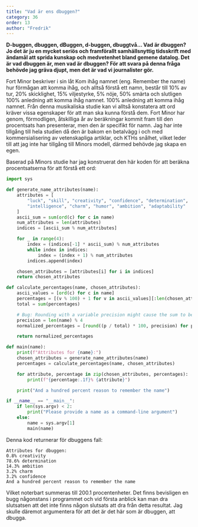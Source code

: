 ```yaml
---
title: "Vad är ens dbuggen?"
category: 36
order: 13
author: "Fredrik"
---
```

**D-buggen, dbuggen, dBuggen, d-buggen, dbuggtvå… Vad är dbuggen? Jo det är ju en mycket seriös och framförallt samhällsnyttig tidsskrift med ändamål att sprida kunskap och medvetenhet bland gemene datalog. Det är vad dbuggen är, men vad är dbuggen? För att svara på denna fråga behövde jag gräva djupt, men det är vad vi journalister gör.**

Fort Minor beskriver i sin låt Kom ihåg namnet (eng. Remember the name) hur förmågan att komma ihåg, och alltså förstå ett namn, består till 10% av tur, 20% skicklighet, 15% viljestyrke, 5% nöje, 50% smärta och slutligen 100% anledning att komma ihåg namnet. 100% anledning att komma ihåg namnet. Från denna musikaliska studie kan vi alltså konstatera att ord kräver vissa egenskaper för att man ska kunna förstå dem. Fort Minor har genom, förmodligen, åtskilliga år av beräkningar kommit fram till den procentsats han presenterar, men den är specifikt för namn. Jag har inte tillgång till hela studien då den är bakom en betalvägg i och med kommersialisering av vetenskapliga artiklar, och KTHs snålhet, vilket leder till att jag inte har tillgång till Minors modell, därmed behövde jag skapa en egen.

Baserad på Minors studie har jag konstruerat den här koden för att beräkna procentsatserna för att förstå ett ord:

```py
import sys

def generate_name_attributes(name):
	attributes = [
    	"luck", "skill", "creativity", "confidence", "determination",
    	"intelligence", "charm", "humor", "ambition", "adaptability"
	]
	ascii_sum = sum(ord(c) for c in name)
	num_attributes = len(attributes)
	indices = [ascii_sum % num_attributes]

	for _ in range(4):
    	index = (indices[-1] * ascii_sum) % num_attributes
    	while index in indices:
        	index = (index + 1) % num_attributes
    	indices.append(index)

	chosen_attributes = [attributes[i] for i in indices]
	return chosen_attributes

def calculate_percentages(name, chosen_attributes):
	ascii_values = [ord(c) for c in name]
	percentages = [(v % 100) + 1 for v in ascii_values][:len(chosen_attributes)]
	total = sum(percentages)

	# Bug: Rounding with a variable precision might cause the sum to be slightly off 100
	precision = len(name) % 4
	normalized_percentages = [round((p / total) * 100, precision) for p in percentages]

	return normalized_percentages

def main(name):
	print(f"Attributes for {name}:")
	chosen_attributes = generate_name_attributes(name)
	percentages = calculate_percentages(name, chosen_attributes)

	for attribute, percentage in zip(chosen_attributes, percentages):
    	print(f"{percentage:.1f}% {attribute}")

	print("And a hundred percent reason to remember the name")

if __name__ == "__main__":
	if len(sys.argv) < 2:
    	print("Please provide a name as a command-line argument")
	else:
    	name = sys.argv[1]
    	main(name)
```

Denna kod returnerar för dbuggens fall:

```
Attributes for dbuggen:
0.8% creativity
78.6% determination
14.3% ambition
3.2% charm
3.2% confidence
And a hundred percent reason to remember the name
```

Vilket noterbart summeras till 200.1 procentenheter. Det finns bevisligen en bugg någonstans i programmet och vid första anblick kan man dra slutsatsen att det inte finns någon slutsats att dra från detta resultat. Jag skulle däremot argumentera för att det är det här som är dbuggen, att dbugga.
